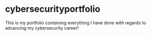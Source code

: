 # cybersecurityportfolio
This is my portfolio containing everything I have done with regards to advancing my cybersecurity career!
